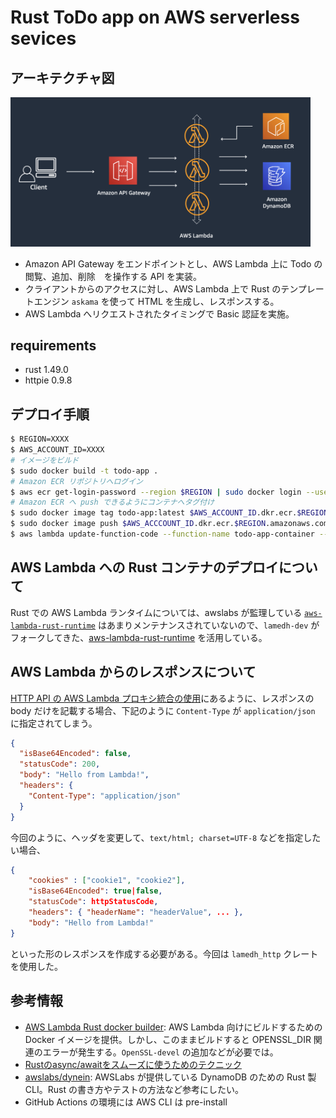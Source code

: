 # Rust ToDo app on AWS serverless sevices

## アーキテクチャ図

<img src="img/architecture.png" width="480px">

- Amazon API Gateway をエンドポイントとし、AWS Lambda 上に Todo の閲覧、追加、削除　を操作する API を実装。
- クライアントからのアクセスに対し、AWS Lambda 上で Rust のテンプレートエンジン `askama` を使って HTML を生成し、レスポンスする。
- AWS Lambda へリクエストされたタイミングで Basic 認証を実施。

## requirements

- rust 1.49.0
- httpie 0.9.8

## デプロイ手順

```bash
$ REGION=XXXX
$ AWS_ACCOUNT_ID=XXXX
# イメージをビルド
$ sudo docker build -t todo-app .
# Amazon ECR リポジトリへログイン
$ aws ecr get-login-password --region $REGION | sudo docker login --username AWS --password-stdin $AWS_ACCOUNT_ID.dkr.ecr.ap-northeast-1.amazonaws.com
# Amazon ECR へ push できるようにコンテナへタグ付け
$ sudo docker image tag todo-app:latest $AWS_ACCOUNT_ID.dkr.ecr.$REGION.amazonaws.com/todo-app:latest
$ sudo docker image push $AWS_ACCCOUNT_ID.dkr.ecr.$REGION.amazonaws.com/todo-app:latest
$ aws lambda update-function-code --function-name todo-app-container --image-uri $AWS_ACCOUNT_ID.dkr.ecr.$REGION.amazonaws.com/todo-app:latest
```

## AWS Lambda への Rust コンテナのデプロイについて

Rust での AWS Lambda ランタイムについては、awslabs が監理している [`aws-lambda-rust-runtime`](https://github.com/awslabs/aws-lambda-rust-runtime) はあまりメンテナンスされていないので、`lamedh-dev` がフォークしてきた、[aws-lambda-rust-runtime](https://github.com/lamedh-dev/aws-lambda-rust-runtime) を活用している。


## AWS Lambda からのレスポンスについて

[HTTP API の AWS Lambda プロキシ統合の使用](https://docs.aws.amazon.com/ja_jp/apigateway/latest/developerguide/http-api-develop-integrations-lambda.html)にあるように、レスポンスの body だけを記載する場合、下記のように `Content-Type` が `application/json` に指定されてしまう。

```json
{
  "isBase64Encoded": false,
  "statusCode": 200,
  "body": "Hello from Lambda!",
  "headers": {
    "Content-Type": "application/json"
  }
}
```

今回のように、ヘッダを変更して、`text/html; charset=UTF-8` などを指定したい場合、

```json
{
    "cookies" : ["cookie1", "cookie2"],
    "isBase64Encoded": true|false,
    "statusCode": httpStatusCode,
    "headers": { "headerName": "headerValue", ... },
    "body": "Hello from Lambda!"
}   
```

といった形のレスポンスを作成する必要がある。今回は `lamedh_http` クレートを使用した。


## 参考情報
- [AWS Lambda Rust docker builder](https://github.com/softprops/lambda-rust): AWS Lambda 向けにビルドするための Docker イメージを提供。しかし、このままビルドすると OPENSSL_DIR 関連のエラーが発生する。`OpenSSL-devel` の追加などが必要では。
- [Rustのasync/awaitをスムーズに使うためのテクニック](https://qiita.com/qnighy/items/59133e69a0ba0c6a7fef)
- [awslabs/dynein](https://github.com/awslabs/dynein): AWSLabs が提供している DynamoDB のための Rust 製 CLI。Rust の書き方やテストの方法など参考にしたい。 
- GitHub Actions の環境には AWS CLI は pre-install